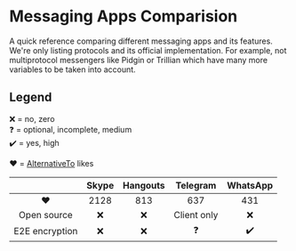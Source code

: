# Messaging Apps Comparision
A quick reference comparing different messaging apps and its features.
We're only listing protocols and its official implementation. For example, not multiprotocol messengers like Pidgin or Trillian which have many more variables to be taken into account.

## Legend
:x: = no, zero  
:question: = optional, incomplete, medium  
:heavy_check_mark: = yes, high  

:heart: = [AlternativeTo](https://alternativeto.net/) likes

|                | Skype | Hangouts | Telegram    | WhatsApp           |
| :------------: | :---: | :------: | :---------: | :----------------: |
| :heart:        | 2128  | 813      | 637         | 431                |
| Open source    | :x:   | :x:      | Client only | :x:                |
| E2E encryption | :x:   | :x:      | :question:  | :heavy_check_mark: |
